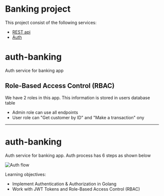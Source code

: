 # Banking project

This project consist of the following services:

- [REST api](https://github.com/arstrel/rest-banking)
- [Auth](https://github.com/arstrel/auth-banking)

# auth-banking

Auth service for banking app

## Role-Based Access Control (RBAC)

We have 2 roles in this app. This information is stored in users database table

- Admin role can use all endpoints
- User role can "Get customer by ID" and "Make a transaction" ony

---

# auth-banking

Auth service for banking app.
Auth process has 6 steps as shown below

![Auth flow](https://filedn.com/lTTdn1W2IjNme17D5yWuF74/Resources/go-banking-auth.png)

Learning objectives:

- Implement Authentication & Authorization in Golang
- Work with JWT Tokens and Role-Based Access Control (RBAC)
